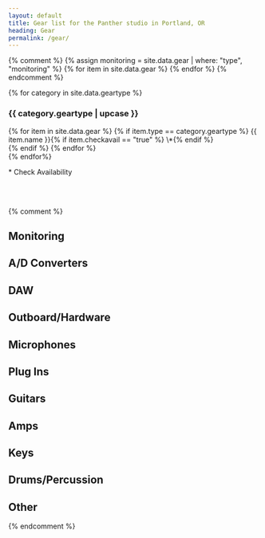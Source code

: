 ```yaml
---
layout: default
title: Gear list for the Panther studio in Portland, OR
heading: Gear
permalink: /gear/
---
```


{% comment %}
{% assign monitoring = site.data.gear | where: "type", "monitoring" %}
{% for item in site.data.gear %}
{% endfor %}
{% endcomment %}

{% for category in site.data.geartype %}

  <h3>{{ category.geartype | upcase }}</h3>
    {% for item in site.data.gear %}
      {% if item.type == category.geartype %}
   <span class="gear-name">{{ item.name }}</span>{% if item.checkavail == "true" %}<span> \*</span>{% endif %} <br>
      {% endif %}
    {% endfor %}
   <br>
{% endfor%}

\* Check Availability

<br><br>

{% comment %}

## Monitoring

## A/D Converters

## DAW

## Outboard/Hardware

## Microphones

## Plug Ins

## Guitars

## Amps

## Keys

## Drums/Percussion

## Other

{% endcomment %}
